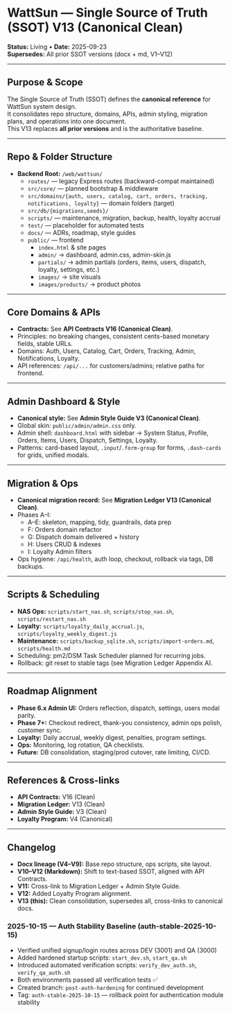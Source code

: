 # WattSun — Single Source of Truth (SSOT) V13 (Canonical Clean)

**Status:** Living • **Date:** 2025-09-23  
**Supersedes:** All prior SSOT versions (docx + md, V1–V12)

---

## Purpose & Scope
The Single Source of Truth (SSOT) defines the **canonical reference** for WattSun system design.  
It consolidates repo structure, domains, APIs, admin styling, migration plans, and operations into one document.  
This V13 replaces **all prior versions** and is the authoritative baseline.

---

## Repo & Folder Structure
- **Backend Root:** `/web/wattsun/`
  - `routes/` — legacy Express routes (backward-compat maintained)
  - `src/core/` — planned bootstrap & middleware
  - `src/domains/{auth, users, catalog, cart, orders, tracking, notifications, loyalty}` — domain folders (target)
  - `src/db/{migrations,seeds}/`
  - `scripts/` — maintenance, migration, backup, health, loyalty accrual
  - `test/` — placeholder for automated tests
  - `docs/` — ADRs, roadmap, style guides
  - `public/` — frontend
    - `index.html` & site pages
    - `admin/` → dashboard, admin.css, admin-skin.js
    - `partials/` → admin partials (orders, items, users, dispatch, loyalty, settings, etc.)
    - `images/` → site visuals
    - `images/products/` → product photos

---

## Core Domains & APIs
- **Contracts:** See **API Contracts V16 (Canonical Clean)**.  
- Principles: no breaking changes, consistent cents-based monetary fields, stable URLs.  
- Domains: Auth, Users, Catalog, Cart, Orders, Tracking, Admin, Notifications, Loyalty.  
- API references: `/api/...` for customers/admins; relative paths for frontend.

---

## Admin Dashboard & Style
- **Canonical style:** See **Admin Style Guide V3 (Canonical Clean)**.  
- Global skin: `public/admin/admin.css` only.  
- Admin shell: `dashboard.html` with sidebar → System Status, Profile, Orders, Items, Users, Dispatch, Settings, Loyalty.  
- Patterns: card-based layout, `.input`/`.form-group` for forms, `.dash-cards` for grids, unified modals.

---

## Migration & Ops
- **Canonical migration record:** See **Migration Ledger V13 (Canonical Clean)**.  
- Phases A–I:
  - A–E: skeleton, mapping, tidy, guardrails, data prep  
  - F: Orders domain refactor  
  - G: Dispatch domain delivered + history  
  - H: Users CRUD & indexes  
  - I: Loyalty Admin filters  
- Ops hygiene: `/api/health`, auth loop, checkout, rollback via tags, DB backups.

---

## Scripts & Scheduling
- **NAS Ops:** `scripts/start_nas.sh`, `scripts/stop_nas.sh`, `scripts/restart_nas.sh`  
- **Loyalty:** `scripts/loyalty_daily_accrual.js`, `scripts/loyalty_weekly_digest.js`  
- **Maintenance:** `scripts/backup_sqlite.sh`, `scripts/import-orders.md`, `scripts/health.md`  
- Scheduling: pm2/DSM Task Scheduler planned for recurring jobs.  
- Rollback: git reset to stable tags (see Migration Ledger Appendix A).

---

## Roadmap Alignment
- **Phase 6.x Admin UI:** Orders reflection, dispatch, settings, users modal parity.  
- **Phase 7+:** Checkout redirect, thank-you consistency, admin ops polish, customer sync.  
- **Loyalty:** Daily accrual, weekly digest, penalties, program settings.  
- **Ops:** Monitoring, log rotation, QA checklists.  
- **Future:** DB consolidation, staging/prod cutover, rate limiting, CI/CD.

---

## References & Cross-links
- **API Contracts:** V16 (Clean)  
- **Migration Ledger:** V13 (Clean)  
- **Admin Style Guide:** V3 (Clean)  
- **Loyalty Program:** V4 (Canonical)  

---

## Changelog
- **Docx lineage (V4–V9):** Base repo structure, ops scripts, site layout.  
- **V10–V12 (Markdown):** Shift to text-based SSOT, aligned with API Contracts.  
- **V11:** Cross-link to Migration Ledger + Admin Style Guide.  
- **V12:** Added Loyalty Program alignment.  
- **V13 (this):** Clean consolidation, supersedes all, cross-links to canonical docs.

### 2025-10-15 — Auth Stability Baseline (auth-stable-2025-10-15)

- Verified unified signup/login routes across DEV (3001) and QA (3000)
- Added hardened startup scripts: `start_dev.sh`, `start_qa.sh`
- Introduced automated verification scripts: `verify_dev_auth.sh`, `verify_qa_auth.sh`
- Both environments passed all verification tests ✅
- Created branch: `post-auth-hardening` for continued development
- Tag: `auth-stable-2025-10-15` — rollback point for authentication module stability
